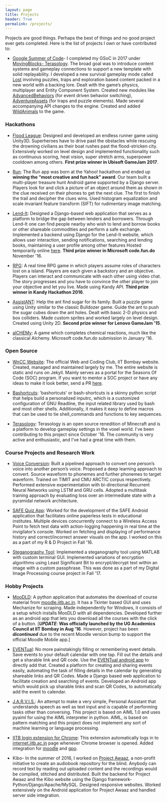 ```yaml
---
layout: page
title: Projects
header: True
permalink: /projects/
---
```


Projects are good things. Perhaps the best of things and no good project ever gets completed.
Here is the list of projects I own or have contributed to:

* [Google Summer of Code][Google Summer of Code]- I completed my GSoC in 2017 under [MovingBlocks- Terasology][MovingBlocks- Terasology]. The broad goal was to introduce content systems and gameplay connections to support a new template with solid replayability. I developed a new survival gameplay mode called [Lost][Lost] involving puzzles, traps and exploration based content packed in a new world with a backing lore. Dealt with the game’s physics, multiplayer and Entity Component System. Created new modules like [AdvancedBehaviors][AdvancedBehaviors] (for event driven behavior switching), [AdventureAssets][AdventureAssets] (for traps and puzzle elements). Made several accompanying API changes to the engine. Created and added [WildAnimals] to the game.

### Hackathons

* [Flood League][Flood League]: Designed and developed an endless runner game using Unity3D. Superheroes have to drive past the obstacles while rescuing the drowning civilians as their boat rushes past the flood-stricken city. Extensively worked on level design and implemented functionality such as continuous scoring, heat vision, super stretch arms, superpower cooldown among others. **First prize winner in Ubisoft GameJam 2017**.

* [Run][Run]: The Run app was born at the Yahoo! hackathon and ended up **winning the “most creative and fun hack” award**. Our team built a multi-player treasure hunt Android game supported by a Django server. Players look for and click a picture of an object around them as shown in the clue received on their phones to get the next clue. The first to finish the trail and decipher the clues wins. Used histogram equalization and scale invariant feature transform (SIFT) for rudimentary image matching.

* [Lend-It][Lend-It]: Designed a Django-based web application that serves as a platform to bridge the gap between lenders and borrowers. Through Lend-It one can find people nearby who wish to lend and borrow books or other shareable commodities and perform a safe exchange. Implemented a backend using Django for the Lend-It website, which allows user interaction, sending notifications, searching and lending books, maintaining a user profile among other features Hosted temporarily online [here](http://pacific-dawn-55810.herokuapp.com/). **Third prize winner in Microsoft code.fun.do** November '16.

* [RPG][RPG]: A real time RPG game in which players assume roles of characters lost on a island. Players are each given a backstory and an objective. Players can interact and communicate with each other using video chat. The story progresses and you have to convince the other player to join your objective and let you live. Made using Kandy API. **Third prize winner in Kandy Hackathon 2016**.

* [AssistANT][AssistANT]: Help the ant find sugar for its family. Built a puzzle game using Unity similar to the classic Bulldozer game. Guide the ant to push the sugar cubes down the ant holes. Dealt with basic 2-D physics and box colliders. Made custom sprites and worked largely on level design. Created using Unity 2D. **Second prize winner for Lenovo GameJam '15**.

* [alCHEMy][alCHEMy]: A game which completes chemical reactions, much like the classical Alchemy. Microsoft code.fun.do submission in January '16.

### Open Source

* [WnCC Website][WnCC Website]: The official Web and Coding Club, IIT Bombay website. Created, managed and maintained largely by me. The entire website is static and runs on Jekyll. Mainly serves as a portal for the Seasons Of Code (SOC) program. If you want to mentor a SOC project or have any ideas to make it look better, send a PR [here][WnCCRepo].

* [Bashortcuts][Bashortcuts]: 'bashortcuts' or bash-shortcuts is a skinny python script that helps build a personalized inputrc, which is a customized configuration of GNU Readline, the input related library used by bash and most other shells. Additionally, it makes it easy to define macros that can be used to tie shell_commands and functions to key sequences.

* [Terasology][Terasology]: Terasology is an open source renedition of Minecraft and is a platform to develop gameplay settings in the voxel world. I've been contributing to this project since October '16. The community is very active and enthusiastic, and I've had a great time with them.

### Course Projects and Research Work

* [Voice Conversion][Voice Conversion]: Built a pipelined approach to convert one person’s voice into another person’s voice. Proposed a deep learning approach to convert. Source waveform to phonemes and further phonemes to target waveform. Trained on TIMIT and CMU ARCTIC corpus respectively. Performed extensive experimentation with bi-directional Recurrent Neural Networks using LSTM and GRU cells. Adopted a multitask training approach by evaluating loss over an intermediate state with a pyramidal network architecture.

* [SAFE Quiz App][SAFE Quiz App]: Worked for the development of the SAFE Android application that facilitates online paperless tests in educational institutes. Multiple devices concurrently connect to a Wireless Access Point to fetch test data with action-logging happening in real time at the invigilator’s console. Worked on fetching and displaying of performance history and correct/incorrect answer visuals on the app. I worked on this as a part of my R & D Project in Fall '16.

* [Steganography Tool][Steganography Tool]: Implemented a steganography tool using MATLAB with custom terminal GUI. Implemented variations of encryption algorithms using Least Significant Bit to encrypt/decrypt text within an image with a custom passphrase. This was done as a part of my Digital Image Processing course project in Fall '17.

### Hobby Projects

* [MooDLD][MooDLD]: A python application that automates the download of course material from [moodle.iitb.ac.in](moodle.iitb.ac.in). It has a Tkinter based GUI and uses Mechanize for scraping. Made independently for Windows, it consists of a setup which installs MooDLD with all dependencies. Developed further as an android app that lets you download all the courses with the click of a button. [***UPDATE***: **Was officially launched by the UG Academics Council at IIT Bombay in Aug '16**. However, project has been ***dicontinued*** due to the recent Moodle version bump to support the official Moodle Mobile app.]

* [EVENTual][EVENTual]: No more painstakingly filling or remembering event details. Save events to your default calendar with one tap. Fill out the details and get a sharable link and QR code. Use the [EVENTual android app] to directly add that. Created a platform for creating and sharing events easily, automating the task of filling details in the calendar by generating shareable links and QR Codes. Made a Django based web application to facilitate creation and searching of events. Developed an Android app which would pick up sharable links and scan QR Codes, to automatically add the event to calendar.

* [J.A.R.V.I.S.][J.A.R.V.I.S.]: An attempt to make a very simple, Personal Assistant that understands speech as well as text input and is capable of performing tasks other than conversing. This project is based on AIML 1.0 and uses pyaiml for using the AIML interpreter in python. AIML, is based on pattern matching and this project does not implement any sort of machine learning or language processing.

* [IITB login extension for Chrome][IITB login extension for Chrome]: This extension automatically logs in to [internet.iitb.ac.in](internet.iitb.ac.in) page whenever Chrome browser is opened. Added integration for [moodle](moodle.iitb.ac.in) and [gpo](gpo.iitb.ac.in).

* Kibo- In the summer of 2016, I worked on [Project Awaaz][Project Awaaz], a non-profit initiative to create an audiobook repository for the blind. Anybody can record text by reading out uploaded content and the recordings would be compiled, stitched and distributed. Built the backend for Project Awaaz and the Kibo website using the Django framework- Python/Django/Apache/MySQL. Designed responsive websites. Worked extensively on the Android application for Project Awaaz and handled server side integration.


[Project Awaaz]: http://projectawaaz.org/
[Flood League]: https://github.com/Ferozepurwale/Flood-League/
[Lost]: https://github.com/Terasology/Lost/
[AdvancedBehaviors]: https://github.com/Terasology/AdvancedBehaviors/
[AdventureAssets]: https://github.com/Terasology/AdventureAssets
[WildAnimals]: https://github.com/Terasology/WildAnimals
[Google Summer of Code]: /2017/08/15/GSoC-wrap-up.html
[MovingBlocks- Terasology]: https://github.com/MovingBlocks/Terasology
[J.A.R.V.I.S.]:https://github.com/nihal111/J.A.R.V.I.S
[Terasology]: https://github.com/MovingBlocks/Terasology
[EVENTual android app]: https://play.google.com/store/apps/details?id=co.eventual.ferozepurvale.eventual
[EVENTual]: http://www.eventual.co.in/
[WnCCRepo]: https://github.com/nihal111/WnCC
[WnCC Website]: http://wncc-iitb.org/
[Lend-It]: http://pacific-dawn-55810.herokuapp.com
[MooDLD]: https://github.com/nihal111/MooDLD
[IITB login extension for Chrome]: https://github.com/nihal111/IITB-login-extension-Chrome
[AssistANT]: https://github.com/nihal111/nihal111.github.io/releases/download/v0.1/AssistANT.zip
[RPG]: https://github.com/nihal111/RPG
[alCHEMy]: https://github.com/nihal111/alCHEMy
[Run]: https://github.com/CodeMaxx/Run-App
[Bashortcuts]: https://github.com/nihal111/bashortcuts
[SAFE Quiz App]: http://safe.cse.iitb.ac.in/
[Voice Conversion]: https://github.com/nihal111/voice-conversion
[Steganography Tool]: https://github.com/nihal111/steganography